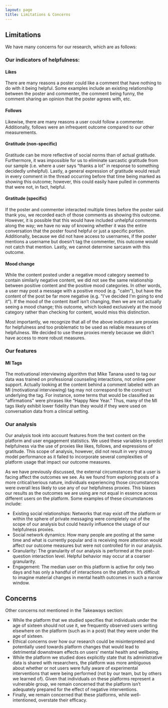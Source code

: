 ```yaml
---
layout: page
title: Limitations & Concerns
---
```

## Limitations
We have many concerns for our research, which are as follows:
### Our indicators of helpfulness:
#### Likes
There are many reasons a poster could like a comment that have nothing to do with it being helpful. Some examples include an existing relationship between the poster and commenter, the comment being funny, the comment sharing an opinion that the poster agrees with, etc.

#### Follows
Likewise, there are many reasons a user could follow a commenter. Additionally, follows were an infrequent outcome compared to our other measurements.

#### Gratitude (non-specific)
Gratitude can be more reflective of social norms than of actual gratitude. Furthermore, it was impossible for us to eliminate sarcastic gratitude from our sample (i.e. where a user says “thanks a lot” in response to something decidedly unhelpful). Lastly, a general expression of gratitude would result in every comment in the thread occurring before that time being marked as showing this outcome; however, this could easily have pulled in comments that were not, in fact, helpful.

#### Gratitude (specific)
If the poster and commenter interacted multiple times before the poster said thank you, we recorded each of those comments as showing this outcome. However, it is possible that this would have included unhelpful comments along the way; we have no way of knowing whether it was the entire conversation that the poster found helpful or just a specific portion. Additionally, because we did not have access to usernames, if the poster mentions a username but doesn’t tag the commenter, this outcome would not catch that mention. Lastly, we cannot determine sarcasm with this outcome.

#### Mood change
While the content posted under a negative mood category seemed to contain similarly negative content, we did not see the same relationship between positive content and the positive mood categories. In other words, a user may post a message with a positive mood (e.g. "calm"), but have the content of the post be far more negative (e.g. "I've decided I'm going to end it"). If the mood of the content itself isn’t changing, then we are not actually seeing a mood change; this outcome, which looked exclusively at the mood category rather than checking for content, would miss this distinction.

Most importantly, we recognize that all of the above indicators are proxies for helpfulness and too problematic to be used as reliable measures of helpfulness. We decided to use these proxies merely because we didn't have access to more robust measures.

### Our features
#### MI Tags
The motivational interviewing algorithm that Mike Tanana used to tag our data was trained on professional counseling interactions, not online peer support. Actually looking at the content behind a comment labeled with an MI (motivational interviewing) tag may not correspond to the construct underlying the tag. For instance, some terms that would be classified as "affirmations" were phrases like “Happy New Year.” Thus, many of the MI tags likely exhibit lower fidelity than they would if they were used on conversation data from a clinical setting. 

### Our analysis
Our analysis took into account features from the text content on the platform and user engagement statistics. We used these variables to predict helpfulness via the use of proxies like likes, follows, and expressions of gratitude. This scope of analysis, however, did not result in very strong model performance as it failed to incorporate several complexities of platform usage that impact our outcome measures.

As we have previously discussed, the external circumstances that a user is facing affect the outcomes we see. As we found from exploring posts of a more critical/serious nature, individuals experiencing those circumstances were overall less likely to use any of our helpfulness proxies. This biases our results as the outcomes we are using are not equal in essence across different users on the platform. Some examples of these circumstances include:
* Existing social relationships: Networks that may exist off the platform or within the sphere of private messaging were completely out of the scope of our analysis but could heavily influence the usage of our helpfulness proxies.
* Social network dynamics: How many people are posting at the same time and what is currently popular and is receiving more attention would affect our outcome measures but were not controlled for in our analysis. 
* Granularity: The granularity of our analysis is performed at the post-question interaction level. Helpful behavior may occur at a coarser granularity.  
* Engagement: The median user on this platform is active for only two days and has only a handful of interactions on the platform. It’s difficult to imagine material changes in mental health outcomes in such a narrow window.

## Concerns
Other concerns not mentioned in the Takeaways section:
* While the platform that we studied specifies that individuals under the age of sixteen should not use it, we frequently observed users writing elsewhere on the platform (such as in a post) that they were under the age of sixteen.
* Ethical concerns over how our research could be misinterpreted and potentially used towards platform changes that would lead to detrimental downstream effects on users’ mental health and wellbeing.
* While the platform we studied does explicitly state that its administrative data is shared with researchers, the platform was more ambiguous about whether or not users were fully aware of experimental interventions that were being performed (not by our team, but by others we learned of). Given that individuals on these platforms represent a vulnerable group, we remain concerned that the platform isn’t adequately prepared for the effect of negative interventions.
* Finally, we remain concerned that these platforms, while well-intentioned, overstate their efficacy.   
